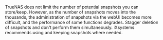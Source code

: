 &NewLine;

TrueNAS does not limit the number of potential snapshots you can store/keep. 
However, as the number of snapshots moves into the thousands, the administration of snapshots via the webUI becomes more difficult, and the performance of some functions degrades. 
Stagger deletion of snapshots and don't perform them simultaneously. iXsystems recommends using and keeping snapshots where needed.